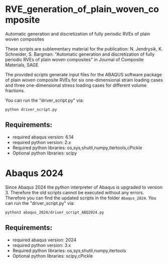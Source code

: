 # RVE_generation_of_plain_woven_composite
Automatic generation and discretization of fully periodic RVEs of plain woven composites

These scripts are sublementary material for the publication:
N. Jendrysik, K. Schneider, S. Bargman: "Automatic generation and discretization of fully periodic RVEs of plain woven composites" in Journal of Composite Materials, SAGE

The provided scripts generate input files for the ABAQUS software package of plain woven composite RVEs for
six one-dimensional strain loading cases and three one-dimensional stress loading
cases for different volume fractions.

You can run the "driver_script.py" via:

```python driver_script.py```

## Requirements:
- required abaqus version:   6.14
- required python version:   2.x
- Required python libraries: os,sys,shutil,numpy,itertools,cPickle
- Optional python libraries: scipy

# Abaqus 2024
Since Abaqus 2024 the python interpreter of Abaqus is upgraded to version 3. Therefore the old scripts cannot be executed without any errors.
Therefore you can find the updated scripts in the folder ```Abaqus_2024```.
You can run the "driver_script.py" via:

```python3 abaqus_2024/driver_script_ABQ2024.py```


## Requirements:
- required abaqus version:   2024
- required python version:   3.x
- Required python libraries: os,sys,shutil,numpy,itertools
- Optional python libraries: scipy,cPickle
